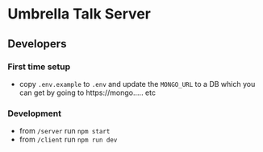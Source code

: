 Umbrella Talk Server
====================


Developers
----------

### First time setup

- copy `.env.example` to `.env` and update the `MONGO_URL` to a DB which you can get by going to https://mongo..... etc


### Development

- from `/server` run `npm start`
- from `/client` run `npm run dev`